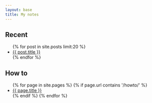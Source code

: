 ```yaml
---
layout: base
title: My notes
---
```


<aside class="recent">
<h1>Recent</h1>
<ul>
{% for post in site.posts limit:20 %}
    <li><a href="{{ post.url }}">{{ post.title }}</a></li>
{% endfor %}
</ul>
</aside>
<aside class="howto">
<h1>How to</h1>
<ul>
{% for page in site.pages %}
    {% if page.url contains '/howto/' %}
        <li><a href="{{ page.url }}">{{ page.title }}</a></li>
    {% endif %}
{% endfor %}
</ul>
</aside>
